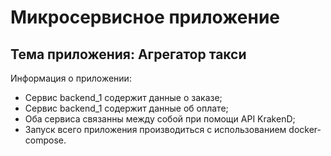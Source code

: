 # Микросервисное приложение
## Тема приложения: Агрегатор такси
Информация о приложении:
- Сервис backend_1 содержит данные о заказе;
- Сервис backend_1 содержит данные об оплате;
- Оба сервиса связанны между собой при помощи API KrakenD;
- Запуск всего приложения производиться с использованием docker-compose.

